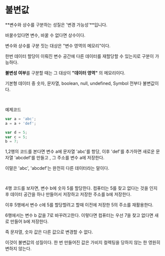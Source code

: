 # 불변값

**변수와 상수를 구분하는 성질은 '변경 가능성'**입니다.

바꿀수있다면 변수, 바꿀 수 없다면 상수이다.

변수와 상수를 구분 짓는 대상은 "변수 영역의 메모리"이다.

한번 데이터 할당이 이뤄진  변수 공간에 다른 데이터를 재할당할 수 있는지로 구분이 가능하다.

**불변성 여부**를 구분할 때는 그 대상이 **"데이터 영역"** 의 메모리이다.

기본형 데이터 중 숫자, 문자열, boolean, null, undefined, Symbol 전부다 불변값이다.

<br>

예제코드

```js
var a = 'abc';
a = a + 'def';

var d = 5;
var c = 5;
b = 7;
```

1,2행의 코드를 본다면 변수 a에 문자열 'abc'를 항당, 이후 'def'를 추가하면 새로운 문자열 'abcdef'를 만들고 , 그 주소를 변수 a에 저장한다.

이말은 'abc', 'abcdef'는 완전히 다른 데이터라는 말이다.

<br>

4행 코드를 보자면, 변수 b에 숫자 5를 할당한다. 컴퓨터는 5를 찾고 없다는 것을 인지 후 데이터 공간을 하나 만들어서 저장하고 저장한 주소를 b에 저장한다.

이후 5행에서 변수 c에 5를 할당할려고 할때 이전에 저장한 5의 주소를 재활용한다.

6행에서는 변수 b 값을 7로 바꾸려고한다. 이렇다면 컴퓨터는 우선 7을 찾고 없다면 새로 만들어 b에 저장한다.

즉 문자열, 숫자 값은 다른 값으로 변경할 수 없다.

이것이 불변값의 성질이다. 한 번 만들어진 값은 가비지 컬렉팅을 당하지 않는 한 영원히 변하지 않는다.


